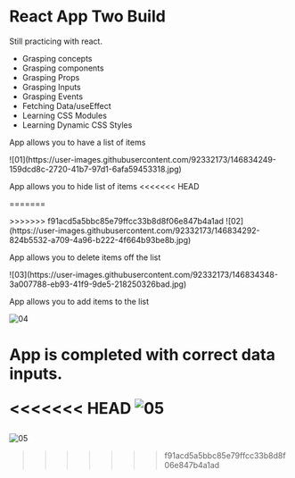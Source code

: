 # React App Two Build

Still practicing with react.
- Grasping concepts
- Grasping components
- Grasping Props
- Grasping Inputs
- Grasping Events
- Fetching Data/useEffect
- Learning CSS Modules
- Learning Dynamic CSS Styles

App allows you to have a list of items
<p>
 ![01](https://user-images.githubusercontent.com/92332173/146834249-159dcd8c-2720-41b7-97d1-6afa59453318.jpg)

App allows you to hide list of items
<<<<<<< HEAD
 <p>
=======
<p>
>>>>>>> f91acd5a5bbc85e79ffcc33b8d8f06e847b4a1ad
![02](https://user-images.githubusercontent.com/92332173/146834292-824b5532-a709-4a96-b222-4f664b93be8b.jpg)

App allows you to delete items off the list
  <p>
![03](https://user-images.githubusercontent.com/92332173/146834348-3a007788-eb93-41f9-9de5-218250326bad.jpg)

App allows you to add items to the list
    <p>
![04](https://user-images.githubusercontent.com/92332173/146834406-e2e123ce-5b21-4923-8ea3-af1e3ec6fab4.jpg)

App is completed with correct data inputs.
    <p>
<<<<<<< HEAD
![05](https://user-images.githubusercontent.com/92332173/146834471-afe8f8a9-9c7b-42c3-84b4-63469a67390a.jpg)
=======
![05](https://user-images.githubusercontent.com/92332173/146834471-afe8f8a9-9c7b-42c3-84b4-63469a67390a.jpg)
      
>>>>>>> f91acd5a5bbc85e79ffcc33b8d8f06e847b4a1ad
